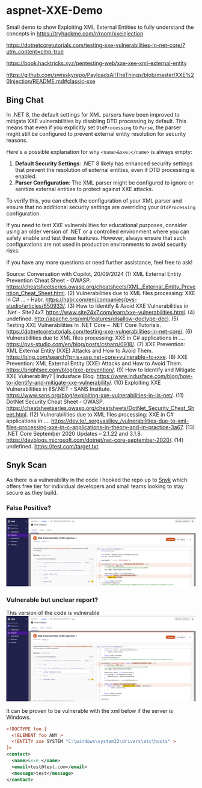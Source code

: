 # aspnet-XXE-Demo
Small demo to show Exploiting XML External Entities to fully understand the concepts in https://tryhackme.com/r/room/xxeinjection

https://dotnetcoretutorials.com/testing-xxe-vulnerabilities-in-net-core/?utm_content=cmp-true

https://book.hacktricks.xyz/pentesting-web/xxe-xee-xml-external-entity

https://github.com/swisskyrepo/PayloadsAllTheThings/blob/master/XXE%20Injection/README.md#classic-xxe

## Bing Chat
In .NET 8, the default settings for XML parsers have been improved to mitigate XXE vulnerabilities by disabling DTD processing by default. This means that even if you explicitly set `DtdProcessing` to `Parse`, the parser might still be configured to prevent external entity resolution for security reasons.

Here's a possible explanation for why `<name>&xxe;</name>` is always empty:

1. **Default Security Settings**: .NET 8 likely has enhanced security settings that prevent the resolution of external entities, even if DTD processing is enabled.
2. **Parser Configuration**: The XML parser might be configured to ignore or sanitize external entities to protect against XXE attacks.

To verify this, you can check the configuration of your XML parser and ensure that no additional security settings are overriding your `DtdProcessing` configuration.

If you need to test XXE vulnerabilities for educational purposes, consider using an older version of .NET or a controlled environment where you can safely enable and test these features. However, always ensure that such configurations are not used in production environments to avoid security risks.

If you have any more questions or need further assistance, feel free to ask!

Source: Conversation with Copilot, 20/09/2024
(1) XML External Entity Prevention Cheat Sheet - OWASP. https://cheatsheetseries.owasp.org/cheatsheets/XML_External_Entity_Prevention_Cheat_Sheet.html.
(2) Vulnerabilities due to XML files processing: XXE in C# ... - Habr. https://habr.com/en/companies/pvs-studio/articles/650933/.
(3) How to Identify & Avoid XXE Vulnerabilities in .Net - Site24x7. https://www.site24x7.com/learn/xxe-vulnerabilities.html.
(4) undefined. http://apache.org/xml/features/disallow-doctype-decl.
(5) Testing XXE Vulnerabilities In .NET Core – .NET Core Tutorials. https://dotnetcoretutorials.com/testing-xxe-vulnerabilities-in-net-core/.
(6) Vulnerabilities due to XML files processing: XXE in C# applications in .... https://pvs-studio.com/en/blog/posts/csharp/0918/.
(7) XXE Prevention: XML External Entity (XXE) Attacks and How to Avoid Them. https://bing.com/search?q=is+asp.net+core+vulnerable+to+xxe.
(8) XXE Prevention: XML External Entity (XXE) Attacks and How to Avoid Them. https://brightsec.com/blog/xxe-prevention/.
(9) How to Identify and Mitigate XXE Vulnerability? | Indusface Blog. https://www.indusface.com/blog/how-to-identify-and-mitigate-xxe-vulnerability/.
(10) Exploiting XXE Vulnerabilities in IIS/.NET - SANS Institute. https://www.sans.org/blog/exploiting-xxe-vulnerabilities-in-iis-net/.
(11) DotNet Security Cheat Sheet - OWASP. https://cheatsheetseries.owasp.org/cheatsheets/DotNet_Security_Cheat_Sheet.html.
(12) Vulnerabilities due to XML files processing: XXE in C# applications in .... https://dev.to/_sergvasiliev_/vulnerabilities-due-to-xml-files-processing-xxe-in-c-applications-in-theory-and-in-practice-3a67.
(13) .NET Core September 2020 Updates – 2.1.22 and 3.1.8. https://devblogs.microsoft.com/dotnet/net-core-september-2020/.
(14) undefined. https://test.com/target.txt.


## Snyk Scan

As there is a vulnerability in the code I hooked the repo up to [Snyk](https://snyk.io/) which offers free tier for individual developers and small teams looking to stay secure as they build.

### False Positive?
![code which isn't vulnerable because it uses the .net defaults](docs\images\snyk_xxe_maybe_not_vulnerable.png)


### Vulnerable but unclear report?

This version of the code is vulnerable
![code which is vulnerable because it uses dtdProcssing.Parse and XmlUrlResolver](docs\images\snyk_xxe_vulnerable.png)

It can be proven to be vulnerable with the xml below if the server is Windows.

``` xml
<!DOCTYPE foo [
  <!ELEMENT foo ANY >
  <!ENTITY xxe SYSTEM "C:\windows\system32\drivers\etc\hosts" >
]>
<contact>
  <name>&xxe;</name>
  <email>test@test.com</email>
  <message>test</message>
</contact>
```

